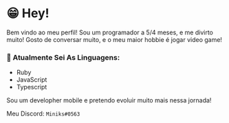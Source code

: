 # 😁 Hey!

Bem vindo ao meu perfil! Sou um programador a 5/4 meses, e me divirto muito! Gosto de conversar muito, e o meu maior hobbie é jogar video game!

### 🥤 Atualmente Sei As Linguagens:
- Ruby
- JavaScript
- Typescript

Sou um developher mobile e pretendo evoluir muito mais nessa jornada!

Meu Discord:
```Miniks#0563```
